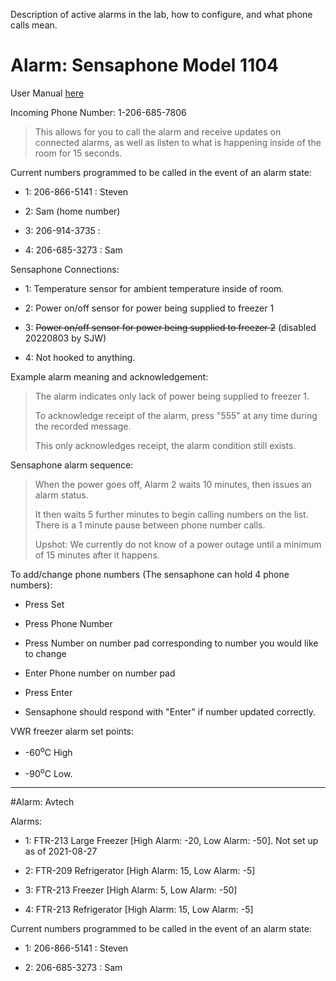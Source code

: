 Description of active alarms in the lab, how to configure, and what phone calls mean.


# Alarm: Sensaphone Model 1104
User Manual [here](http://www.sensaphone.com/legacy-products/1104Manual.pdf)

Incoming Phone Number: 1-206-685-7806

> This allows for you to call the alarm and receive updates on connected alarms, as well as listen to what is happening inside of the room for 15 seconds.

Current numbers programmed to be called in the event of an alarm state:

- 1: 206-866-5141 : Steven

- 2: Sam (home number)

- 3: 206-914-3735 :

- 4: 206-685-3273 : Sam

Sensaphone Connections:

- 1: Temperature sensor for ambient temperature inside of room.

- 2: Power on/off sensor for power being supplied to freezer 1

- 3: ~~Power on/off sensor for power being supplied to freezer 2~~ (disabled 20220803 by SJW)

- 4: Not hooked to anything.

Example alarm meaning and acknowledgement:

>The alarm indicates only lack of power being supplied to freezer 1.
>
> To acknowledge receipt of the alarm, press "555" at any time during the recorded message.
>
>This only acknowledges receipt, the alarm condition still exists.

Sensaphone alarm sequence:

>When the power goes off, Alarm 2 waits 10 minutes, then issues an alarm status.
>
>It then waits 5 further minutes to begin calling numbers on the list. There is a 1 minute pause between phone number calls.
>
>Upshot: We currently do not know of a power outage until a minimum of 15 minutes after it happens.

To add/change phone numbers (The sensaphone can hold 4 phone numbers):

- Press Set

- Press Phone Number

- Press Number on number pad corresponding to number you would like to change

- Enter Phone number on number pad

- Press Enter

- Sensaphone should respond with "Enter" if number updated correctly.

VWR freezer alarm set points:

- -60<sup>o</sup>C High

- -90<sup>o</sup>C Low.

---

#Alarm: Avtech

Alarms:

- 1: FTR-213 Large Freezer [High Alarm: -20, Low Alarm: -50]. Not set up as of 2021-08-27

- 2: FTR-209 Refrigerator [High Alarm: 15, Low Alarm: -5]

- 3: FTR-213 Freezer [High Alarm: 5, Low Alarm: -50]

- 4: FTR-213 Refrigerator [High Alarm: 15, Low Alarm: -5]

Current numbers programmed to be called in the event of an alarm state:

- 1: 206-866-5141 : Steven

- 2: 206-685-3273 : Sam
